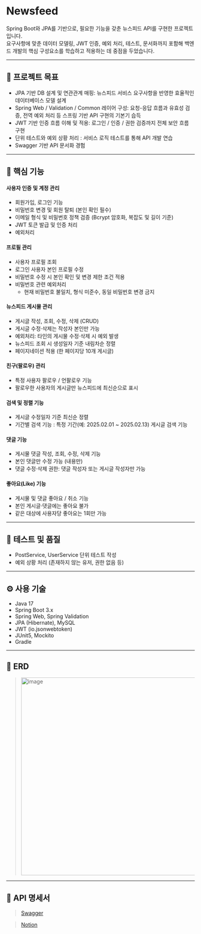 # Newsfeed

Spring Boot와 JPA를 기반으로, 필요한 기능을 갖춘 뉴스피드 API를 구현한 프로젝트입니다.<br/>
요구사항에 맞춘 데이터 모델링, JWT 인증, 예외 처리, 테스트, 문서화까지 포함해 백엔드 개발의 핵심 구성요소를 학습하고 적용하는 데 중점을 두었습니다.

---

## 🎯 프로젝트 목표

- JPA 기반 DB 설계 및 연관관계 매핑: 뉴스피드 서비스 요구사항을 반영한 효율적인 데이터베이스 모델 설계
- Spring Web / Validation / Common 레이어 구성: 요청-응답 흐름과 유효성 검증, 전역 예외 처리 등 스프링 기반 API 구현의 기본기 습득
- JWT 기반 인증 흐름 이해 및 적용: 로그인 / 인증 / 권한 검증까지 전체 보안 흐름 구현
- 단위 테스트와 예외 상황 처리 : 서비스 로직 테스트를 통해 API 개발 연습
- Swagger 기반 API 문서화 경험

---

## 🧩 핵심 기능

#### 사용자 인증 및 계정 관리
- 회원가입, 로그인 기능
- 비밀번호 변경 및 회원 탈퇴 (본인 확인 필수)
- 이메일 형식 및 비밀번호 정책 검증 (Bcrypt 암호화, 복잡도 및 길이 기준)
- JWT 토큰 발급 및 인증 처리
- 예외처리

#### 프로필 관리
- 사용자 프로필 조회
- 로그인 사용자 본인 프로필 수정
- 비밀번호 수정 시 본인 확인 및 변경 제한 조건 적용
- 비밀번호 관련 예외처리
  - 현재 비밀번호 불일치, 형식 미준수, 동일 비밀번호 변경 금지

#### 뉴스피드 게시물 관리
- 게시글 작성, 조회, 수정, 삭제 (CRUD)
- 게시글 수정·삭제는 작성자 본인만 가능
- 예외처리: 타인의 게시물 수정·삭제 시 예외 발생
- 뉴스피드 조회 시 생성일자 기준 내림차순 정렬
- 페이지네이션 적용 (한 페이지당 10개 게시글)

#### 친구(팔로우) 관리
- 특정 사용자 팔로우 / 언팔로우 기능
- 팔로우한 사용자의 게시글만 뉴스피드에 최신순으로 표시


#### 검색 및 정렬 기능
- 게시글 수정일자 기준 최신순 정렬
- 기간별 검색 기능 : 특정 기간(예: 2025.02.01 ~ 2025.02.13) 게시글 검색 기능

#### 댓글 기능
- 게시물 댓글 작성, 조회, 수정, 삭제 기능
- 본인 댓글만 수정 가능 (내용만)
- 댓글 수정·삭제 권한: 댓글 작성자 또는 게시글 작성자만 가능

#### 좋아요(Like) 기능
- 게시물 및 댓글 좋아요 / 취소 기능
- 본인 게시글·댓글에는 좋아요 불가
- 같은 대상에 사용자당 좋아요는 1회만 가능

---

## 🧪 테스트 및 품질
- PostService, UserService 단위 테스트 작성
- 예외 상황 처리 (존재하지 않는 유저, 권한 없음 등)

---

## ⚙ 사용 기술

- Java 17
- Spring Boot 3.x
- Spring Web, Spring Validation
- JPA (Hibernate), MySQL
- JWT (io.jsonwebtoken)
- JUnit5, Mockito
- Gradle

---

## 🧱 ERD

> <img width="900" height="528" alt="image" src="https://github.com/user-attachments/assets/1f7efadb-a291-4af2-b853-07292d8492c1" />


---

## 📄 API 명세서

> [Swagger](http://localhost:8080/swagger-ui/index.html)

> [Notion](https://www.notion.so/NEWSFEED-201c0ffd7f20806f921ec9c76a8b66b1?source=copy_link)


